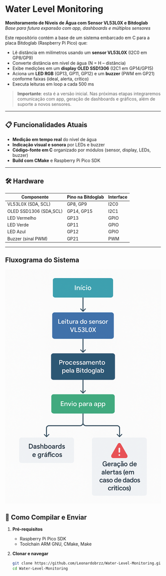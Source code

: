 # Water Level Monitoring

**Monitoramento de Níveis de Água com Sensor VL53L0X e Bitdoglab**  
*Base para futura expansão com app, dashboards e múltiplos sensores*

Este repositório contém a base de um sistema embarcado em C para a placa Bitdoglab (Raspberry Pi Pico) que:

- Lê distância em milímetros usando um **sensor VL53L0X** (I2C0 em GP8/GP9)  
- Converte distância em nível de água (N = H – distância)  
- Exibe medições em um **display OLED SSD1306** (I2C1 em GP14/GP15)  
- Aciona um **LED RGB** (GP13, GP11, GP12) e um **buzzer** (PWM em GP21) conforme faixas (ideal, alerta, crítico)  
- Executa leituras em loop a cada 500 ms  

> **Importante**: esta é a versão inicial. Nas próximas etapas integraremos comunicação com app, geração de dashboards e gráficos, além de suporte a novos sensores.

---

## 📋 Funcionalidades Atuais

- **Medição em tempo real** do nível de água  
- **Indicação visual e sonora** por LEDs e buzzer  
- **Código-fonte em C** organizado por módulos (sensor, display, LEDs, buzzer)  
- **Build com CMake** e Raspberry Pi Pico SDK  

---

## 🛠️ Hardware

| Componente            | Pino na Bitdoglab | Interface    |
|-----------------------|-------------------|--------------|
| VL53L0X (SDA, SCL)    | GP8, GP9          | I2C0         |
| OLED SSD1306 (SDA,SCL)| GP14, GP15        | I2C1         |
| LED Vermelho          | GP13              | GPIO         |
| LED Verde             | GP11              | GPIO         |
| LED Azul              | GP12              | GPIO         |
| Buzzer (sinal PWM)    | GP21              | PWM          |

---

## Fluxograma do Sistema

![Fluxograma do Projeto](images/fluxoo.png)


## 🚀 Como Compilar e Enviar

1. **Pré-requisitos**  
   - Raspberry Pi Pico SDK  
   - Toolchain ARM GNU, CMake, Make  

2. **Clonar e navegar**  
   ```bash
   git clone https://github.com/Leonardobrzz/Water-Level-Monitoring.git
   cd Water-Level-Monitoring

